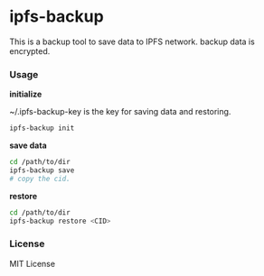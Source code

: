 # ipfs-backup
This is a backup tool to save data to IPFS network. backup data is encrypted.

### Usage
**initialize**

~/.ipfs-backup-key is the key for saving data and restoring.
```bash
ipfs-backup init
```

**save data**
```bash
cd /path/to/dir
ipfs-backup save
# copy the cid.
```

**restore**
```bash
cd /path/to/dir
ipfs-backup restore <CID>
```

### License
MIT License
